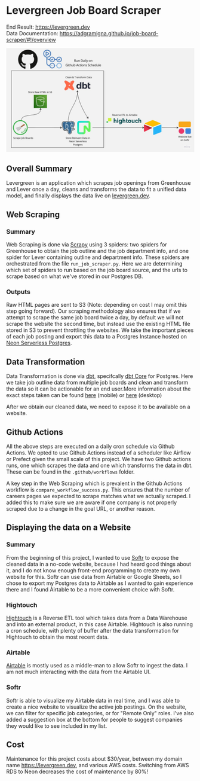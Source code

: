 # Levergreen Job Board Scraper
End Result: https://levergreen.dev  
Data Documentation: https://adgramigna.github.io/job-board-scraper/#!/overview

![Data Flow](/assets/images/data_flow.jpg)

## Overall Summary

Levergreen is an application which scrapes job openings from Greenhouse and Lever once a day, cleans and transforms the data to fit a unified data model, and finally displays the data live on [levergreen.dev](https://levergreen.dev). 

## Web Scraping
### Summary
Web Scraping is done via [Scrapy](https://scrapy.org/) using 3 spiders: two spiders for Greenhouse to obtain the job outline and the job department info, and one spider for Lever containing outline and department info. These spiders are orchestrated from the file `run_job_scraper.py`. Here we are determining which set of spiders to run based on the job board source, and the urls to scrape based on what we've stored in our Postgres DB.

### Outputs
Raw HTML pages are sent to S3 (Note: depending on cost I may omit this step going forward). Our scraping methodology also ensures that if we attempt to scrape the same job board twice a day, by default we will not scrape the website the second time, but instead use the existing HTML file stored in S3 to prevent throttling the websites. We take the important pieces of each job posting and export this data to a Postgres Instance hosted on [Neon Serverless Postgres](https://neon.tech).

## Data Transformation
Data Transformation is done via [dbt](https://www.getdbt.com/), specifcally [dbt Core](https://github.com/dbt-labs/dbt-core) for Postgres. Here we take job outline data from multiple job boards and clean and transform the data so it can be actionable for an end user.More information about the exact steps taken can be found [here](https://github.com/adgramigna/job-board-scraper/blob/main/levergreen_dbt/README.md) (mobile) or [here](https://adgramigna.github.io/job-board-scraper/#!/overview) (desktop)

After we obtain our cleaned data, we need to expose it to be available on a website.

## Github Actions
All the above steps are executed on a daily cron schedule via Github Actions. We opted to use Github Actions instead of a scheduler like Airflow or Prefect given the small scale of this project. We have two Github actions runs, one which scrapes the data and one which transforms the data in dbt. These can be found in the `.github/workflows` folder.

A key step in the Web Scraping which is prevalent in the Github Actions workflow is `compare_workflow_success.py`. This ensures that the number of careers pages we expected to scrape matches what we actually scraped. I added this to make sure we are aware if one company is not properly scraped due to a change in the goal URL, or another reason.

## Displaying the data on a Website
### Summary
From the beginning of this project, I wanted to use [Softr](https://www.softr.io/) to expose the cleaned data in a no-code website, because I had heard good things about it, and I do not know enough front-end programming to create my own website for this. Softr can use data from Airtable or Google Sheets, so I chose to export my Postgres data to Airtable as I wanted to gain experience there and I found Airtable to be a more convenient choice with Softr.

### Hightouch
[Hightouch](https://hightouch.com/) is a Reverse ETL tool which takes data from a Data Warehouse and into an external product, in this case Airtable. Hightouch is also running a cron schedule, with plenty of buffer after the data transformation for Hightouch to obtain the most recent data.

### Airtable
[Airtable](https://airtable.com/) is mostly used as a middle-man to allow Softr to ingest the data. I am not much interacting with the data from the Airtable UI.

### Softr
Softr is able to visualize my Airtable data in real time, and I was able to create a nice website to visualize the active job postings. On the website, we can filter for specific job categories, or for "Remote Only" roles. I've also added a suggestion box at the bottom for people to suggest companies they would like to see included in my list.

## Cost
Maintenance for this project costs about $30/year, between my domain name https://levergreen.dev, and various AWS costs. Switching from AWS RDS to Neon  decreases the cost of maintenance by 80%!  


